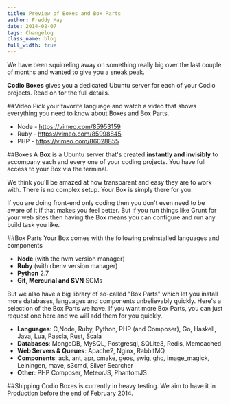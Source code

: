```yaml
---
title: Preview of Boxes and Box Parts
author: Freddy May
date: 2014-02-07
tags: Changelog
class_name: blog
full_width: true
---
```


We have been squirreling away on something really big over the last couple of months and wanted to give you a sneak peak. 

**Codio Boxes** gives you a dedicated Ubuntu server for each of your Codio projects. Read on for the full details.

##Video
Pick your favorite language and watch a video that shows everything you need to know about Boxes and Box Parts.

- Node - https://vimeo.com/85953159
- Ruby - https://vimeo.com/85998845
- PHP - https://vimeo.com/86028855

##Boxes
A **Box** is a Ubuntu server that's created **instantly and invisibly** to accompany each and every one of your coding projects. You have full access to your Box via the terminal.

We think you'll be amazed at how transparent and easy they are to work with. There is no complex setup. Your Box is simply there for you.

If you are doing front-end only coding then you don't even need to be aware of it if that makes you feel better. But if you run things like Grunt for your web sites then having the Box means you can configure and run any build task you like. 

##Box Parts
Your Box comes with the following preinstalled languages and components

- **Node** (with the nvm version manager)
- **Ruby** (with rbenv version manager)
- **Python** 2.7 
- **Git, Mercurial and SVN** SCMs

But we also have a big library of so-called "Box Parts" which let you install more databases, languages and components unbelievably quickly. Here's a selection of the Box Parts we have. If you want more Box Parts, you can just request one here and we will add them for you quickly.

- **Languages**: C,Node, Ruby, Python, PHP (and Composer), Go, Haskell, Java, Lua, Pascla, Rust, Scala
- **Databases**: MongoDB, MySQL, Postgresql, SQLite3, Redis, Memcached
- **Web Servers & Queues**: Apache2, Nginx, RabbitMQ
- **Components**: ack, ant, apr, cmake, geos, swig, ghc, image_magick, Leiningen, mave, s3cmd, Silver Searcher
- **Other**: PHP Composer, MeteorJS, PhantomJS

##Shipping
Codio Boxes is currently in heavy testing. We aim to have it in Production before the end of February 2014.

